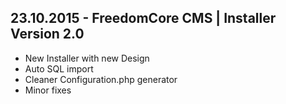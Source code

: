 
23.10.2015 - FreedomCore CMS | Installer Version 2.0
------
 - New Installer with new Design
 - Auto SQL import
 - Cleaner Configuration.php generator
 - Minor fixes
